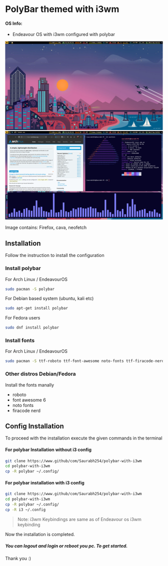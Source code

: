 # PolyBar themed with i3wm

#### OS Info:
- Endeavour OS with i3wm configured with polybar

<img src='./src/image1.png'>

<img src='./src/image2.png'>

Image contains: Firefox, cava, neofetch

## Installation

Follow the instruction to install the configuration

### Install polybar

For Arch Linux / EndeavourOS
```bash
sudo pacman -S polybar
```

For Debian based system (ubuntu, kali etc)
```bash
sudo apt-get install polybar
```

For Fedora users
```bash
sudo dnf install polybar
```

### Install fonts

For Arch Linux / EndeavourOS
```bash
sudo pacman -S ttf-roboto ttf-font-awesome noto-fonts ttf-firacode-nerd
```

### Other distros Debian/Fedora

Install the fonts manally
- roboto
- font awesome 6
- noto fonts
- firacode nerd
## Config Installation

To proceed with the installation execute the given commands in the terminal

#### For polybar Installation without i3 config

```bash
git clone https://www.github/com/Saurabh254/polybar-with-i3wm
cd polybar-with-i3wm
cp -R polybar ~/.config/
```

#### For polybar installation with i3 config

```bash
git clone https://www.github/com/Saurabh254/polybar-with-i3wm
cd polybar-with-i3wm
cp -R polybar ~/.config/
cp -R i3 ~/.config
```

> Note: i3wm Keybindings are same as of Endeavour os i3wm keybinding



Now the installation is completed.
##### You can logout and login or reboot you pc. To get started.

Thank you :)
